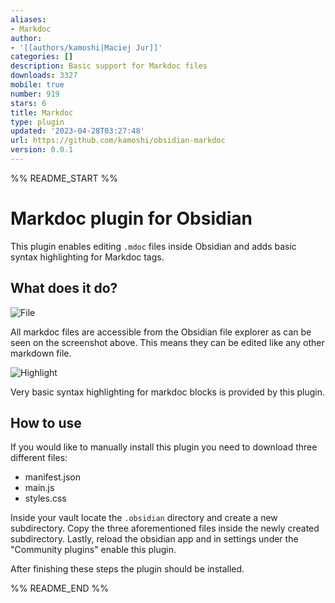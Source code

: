 ```yaml
---
aliases:
- Markdoc
author:
- '[[authors/kamoshi|Maciej Jur]]'
categories: []
description: Basic support for Markdoc files
downloads: 3327
mobile: true
number: 919
stars: 6
title: Markdoc
type: plugin
updated: '2023-04-28T03:27:48'
url: https://github.com/kamoshi/obsidian-markdoc
version: 0.0.1
---
```


%% README_START %%

# Markdoc plugin for Obsidian

This plugin enables editing `.mdoc` files inside Obsidian and adds basic syntax highlighting for Markdoc tags.

## What does it do?

![File](https://raw.githubusercontent.com/kamoshi/obsidian-markdoc/HEAD/media/file.png)

All markdoc files are accessible from the Obsidian file explorer as can be seen on the screenshot above. This means they can be edited like any other markdown file.

![Highlight](https://raw.githubusercontent.com/kamoshi/obsidian-markdoc/HEAD/media/highlight.png)

Very basic syntax highlighting for markdoc blocks is provided by this plugin.

## How to use

If you would like to manually install this plugin you need to download three different files:
- manifest.json
- main.js
- styles.css

Inside your vault locate the `.obsidian` directory and create a new subdirectory. Copy the three aforementioned files inside the newly created subdirectory. Lastly, reload the obsidian app and in settings under the "Community plugins" enable this plugin.

After finishing these steps the plugin should be installed.



%% README_END %%
